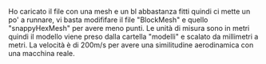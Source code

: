 Ho caricato il file con una mesh e un bl abbastanza fitti quindi ci mette un po' a runnare, vi basta modififare il file "BlockMesh" e quello "snappyHexMesh" per avere meno punti.
Le unità di misura sono in metri quindi il modello viene preso dalla cartella "modelli" e scalato da millimetri a metri. 
La velocità è di 200m/s per avere una similitudine aerodinamica con una macchina reale.
